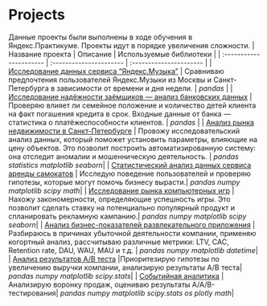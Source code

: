 # Projects
Данные проекты были выполнены в ходе обучения в Яндекс.Практикуме.
Проекты идут в порядке увеличения сложности.
| Название проекта | Описание | Используемые библиотеки | 
| :---------------------- | :---------------------- | :---------------------- |
| [Исследование данных сервиса “Яндекс.Музыка”](big_cities_music) | Сравниваю предпочтения пользователей Яндекс.Музыки из Москвы и Санкт-Петербурга в зависимости от времени и дня недели. | *pandas* |
| [Исследование надёжности заёмщиков — анализ банковских данных](banks) | Проверяю влияет ли семейное положение и количество детей клиента на факт погашения кредита в срок. Входные данные от банка — статистика о платёжеспособности клиентов. | *pandas* |
| [Анализ рынка недвижимости в Санкт-Петербурге](real_estate) | Провожу исследовательский анализ данных, который поможет установить параметры, влияющие на цену объектов. Это позволит построить автоматизированную систему: она отследит аномалии и мошенническую деятельность. | *pandas* *statistics* *matplotlib* *seaborn*|
| [Статистический анализ данных сервиса аренды самокатов](scooter_rental_service) | Исследую поведение пользователей и проверяю гипотезы, которые могут помочь бизнесу вырасти.| *pandas* *numpy* *matplotlib* *scipy* *math*|
| [Исследование рынка компьютерных игр](games) | Нахожу закономерности, определяющие успешность игры. Это позволит сделать ставку на потенциально популярный продукт и спланировать рекламную кампанию.| *pandas* *numpy* *matplotlib* *scipy* *seaborn*|
| [Анализ бизнес-показателей развлекательного приложения](loss_analysis) |Разбираюсь в причинах убыточной деятельности компании, применяю когортный анализ, рассчитываю различные метрики: LTV, CAC, Retention rate, DAU, WAU, MAU и т.д. | *pandas* *numpy* *matplotlib* *datetime*|
| [Анализ результатов А/В теста](AB_test) |Приоритезирую гипотезы по увеличению выручки компании, анализирую результаты А/В теста| *pandas* *numpy* *matplotlib* *scipy.stats*|
| [Событийная аналитика](event_based_analytics) |Анализирую воронку продаж, оцениваю результаты A/A/B-тестирования| *pandas* *numpy* *matplotlib* *scipy.stats* *os* *plotly* *math*|
